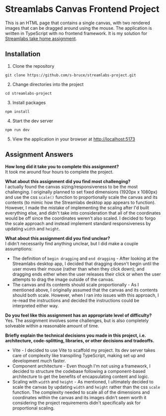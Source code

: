 # Streamlabs Canvas Frontend Project
This is an HTML page that contains a single canvas, with two rendered images that can be dragged around using the mouse. The application is written in TypeScript with no frontend framework. It is my solution for [Streamlabs take home assignment](https://github.com/stream-labs/canvas-frontend-project).

## Installation

1. Clone the repository
```
git clone https://github.com/s-bruce/streamlabs-project.git
```

2. Change directories into the project
```
cd streamlabs-project
```

3. Install packages
```
npm install
```

4. Start the dev server
```
npm run dev
```

5. View the application in your browser at [http://localhost:5173](http://localhost:5173)

## Assignment Answers

**How long did it take you to complete this assignment?**<br>
It took me around four hours to complete the project.

**What about this assignment did you find most challenging?**<br>
I actually found the canvas sizing/responsiveness to be the most challenging. I originally planned to set fixed dimensions (1920px x 1080px) and use the css `scale()` function to proportionally scale the canvas and its contents (to mimic how the Streamlabs desktop app appears to function). However, I made the mistake of implementing the scaling after I'd built everything else, and didn't take into consideration that all of the coordinates would be off since the coordinates weren't also scaled. I decided to forgo the scale approach and instead implement standard responsiveness by updating
`width` and `height`.

**What about this assignment did you find unclear?**<br>
I didn't necessarily find anything unclear, but I did make a couple assumptions:
- The definition of `begin dragging` and `end dragging` - After looking at the Streamlabs desktop app, I decided that dragging doesn't begin until the user moves their mouse (rather than when they click down); and dragging ends either when the user releases their click or when the user attempts to drag the image outside of the canvas.
- The canvas and its contents should scale proportionally - As I mentioned above, I originally assumed that the canvas and its contents should both scale. However, when I ran into issues with this approach, I re-read the instructions and decided the instructions could be interpreted either way.

**Do you feel like this assignment has an appropriate level of difficulty?**<br>
Yes. The assignment involves some challenges, but is also completely solveable within a reasonable amount of time.

**Briefly explain the technical decisions you made in this project, i.e. architecture, code-splitting, libraries, or other decisions and tradeoffs.**<br>
- Vite - I decided to use Vite to scaffold my project. Its dev server takes care of complexity like transpiling TypeScript, making set up and development much faster.
- Component architecture - Even though I'm not using a framework, I decided to structure the codebase following a component-based architecture to get the benefits of encapsulating content and logic.
- Scaling with `width` and `height` - As mentioned, I ultimately decided to scale the canvas by updating `width` and `height` rather than the css `scale` function. The complexity needed to scale all of the dimensions and coordinates within the canvas and its images didn't seem worth it considering the project requirements didn't specifically ask for proportional scaling.
